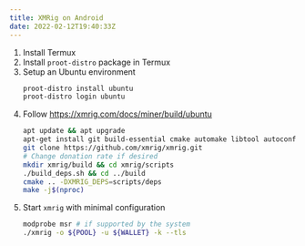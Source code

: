 ```yaml
---
title: XMRig on Android
date: 2022-02-12T19:40:33Z
---
```


1. Install Termux
2. Install `proot-distro` package in Termux
3. Setup an Ubuntu environment
    ```bash
    proot-distro install ubuntu
    proot-distro login ubuntu
    ```
4. Follow https://xmrig.com/docs/miner/build/ubuntu
    ```bash
    apt update && apt upgrade
    apt-get install git build-essential cmake automake libtool autoconf
    git clone https://github.com/xmrig/xmrig.git
    # Change donation rate if desired
    mkdir xmrig/build && cd xmrig/scripts
    ./build_deps.sh && cd ../build
    cmake .. -DXMRIG_DEPS=scripts/deps
    make -j$(nproc)
    ```
5. Start `xmrig` with minimal configuration
    ```bash
    modprobe msr # if supported by the system
	./xmrig -o ${POOL} -u ${WALLET} -k --tls
    ```
